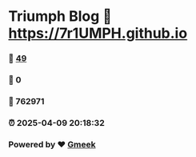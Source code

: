 # Triumph Blog :link: https://7r1UMPH.github.io 
### :page_facing_up: [49](https://7r1UMPH.github.io/tag.html) 
### :speech_balloon: 0 
### :hibiscus: 762971 
### :alarm_clock: 2025-04-09 20:18:32 
### Powered by :heart: [Gmeek](https://github.com/Meekdai/Gmeek)
